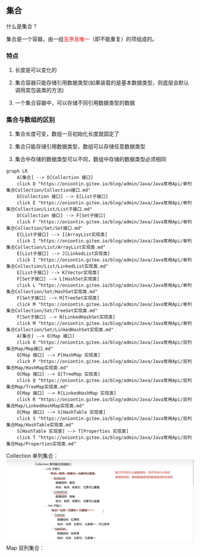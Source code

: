## 集合

什么是集合？

集合是一个容器，由一组<font color=red>无序且唯一</font>（即不能重复）的项组成的。

### 特点

1. 长度是可以变化的

2. 集合容器只能存储引用数据类型(如果装载的是基本数据类型，则底层会默认调用其包装类的方法)

3. 一个集合容器中，可以存储不同引用数据类型的数据

### <RouteLink active to="/admin/Java/Java常用Api/集合.md">集合</RouteLink>与<RouteLink active to="/admin/Java/Java基础/数组.md">数组</RouteLink>的区别

1. 集合长度可变，数组一旦初始化长度就固定了

2. 集合只能存储引用数据类型，数组可以存储任意数据类型

3. 集合中存储的数据类型可以不同，数组中存储的数据类型必须相同

<!-- ![集合](../../../images/集合.svg) -->

```mermaid
graph LR
    A[集合] --> D[Collection 接口]
    click D "https://oniontin.gitee.io/blog/admin/Java/Java常用Api/单列集合Collection/Collection接口.md"
    D[Collection 接口] --> E[List子接口]
    click E "https://oniontin.gitee.io/blog/admin/Java/Java常用Api/单列集合Collection/List/List子接口.md"
    D[Collection 接口] --> F[Set子接口]
    click F "https://oniontin.gitee.io/blog/admin/Java/Java常用Api/单列集合Collection/Set/Set接口.md"
    E[List子接口] --> I[ArrayList实现类]
    click I "https://oniontin.gitee.io/blog/admin/Java/Java常用Api/单列集合Collection/List/ArrayList实现类.md"
    E[List子接口] --> J[LinkedList实现类]
    click I "https://oniontin.gitee.io/blog/admin/Java/Java常用Api/单列集合Collection/List/LinkedList实现类.md"
    E[List子接口] --> K[Vector实现类]
    F[Set子接口] --> L[HashSet实现类]
    click L "https://oniontin.gitee.io/blog/admin/Java/Java常用Api/单列集合Collection/Set/HashSet实现类.md"
    F[Set子接口] --> M[TreeSet实现类]
    click M "https://oniontin.gitee.io/blog/admin/Java/Java常用Api/单列集合Collection/Set/TreeSet实现类.md"
    F[Set子接口] --> N[LinkedHashSet实现类]
    click M "https://oniontin.gitee.io/blog/admin/Java/Java常用Api/单列集合Collection/Set/LinkedHashSet实现类.md"
    A[集合] --> O[Map 接口]
    click O "https://oniontin.gitee.io/blog/admin/Java/Java常用Api/双列集合Map/Map接口.md"
    O[Map 接口] --> P[HashMap 实现类]
    click P "https://oniontin.gitee.io/blog/admin/Java/Java常用Api/双列集合Map/HashMap实现类.md"
    O[Map 接口] --> Q[TreeMap 实现类]
    click Q "https://oniontin.gitee.io/blog/admin/Java/Java常用Api/双列集合Map/TreeMap实现类.md"
    O[Map 接口] --> R[LinkedHashMap 实现类]
    click R "https://oniontin.gitee.io/blog/admin/Java/Java常用Api/双列集合Map/LinkedHashMap实现类.md"
    O[Map 接口] --> S[HashTable 实现类]
    click S "https://oniontin.gitee.io/blog/admin/Java/Java常用Api/双列集合Map/HashTable实现类.md"
    S[HashTable 实现类] --> T[Properties 实现类]
    click T "https://oniontin.gitee.io/blog/admin/Java/Java常用Api/双列集合Map/Properties实现类.md"
```

Collection 单列集合：
![单列集合](../../images/单列集合.jpg)
Map 双列集合：
